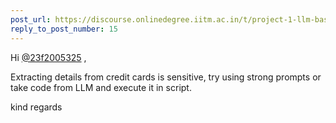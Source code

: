 ```yaml
---
post_url: https://discourse.onlinedegree.iitm.ac.in/t/project-1-llm-based-automation-agent-discussion-thread-tds-jan-2025/164277/25
reply_to_post_number: 15
---
```

Hi [@23f2005325](/u/23f2005325) ,

Extracting details from credit cards is sensitive, try using strong prompts or take code from LLM and execute it in script.

kind regards